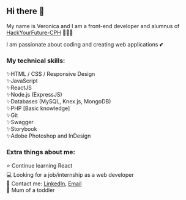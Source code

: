 ## Hi there 🖤
My name is Veronica and I am a front-end developer and alumnus of [HackYourFuture-CPH](https://github.com/HackYourFuture-CPH) 👩🏼‍💻

I am passionate about coding and creating web applications 💕

### My technical skills:
✨HTML / CSS / Responsive Design <br />
✨JavaScript <br />
✨ReactJS <br />
✨Node.js (ExpressJS) <br />
✨Databases (MySQL, Knex.js, MongoDB) <br />
✨PHP [Basic knowledge] <br />
✨Git <br />
✨Swagger <br />
✨Storybook <br />
✨Adobe Photoshop and InDesign <br />

### Extra things about me:
⭐️ Continue learning React <br />
💻 Looking for a job/internship as a web developer <br />
📩 Contact me: [LinkedIn](www.linkedin.com/in/veronica-burduzhan), [Email](veronica.burduzhan@gmail.com) <br />
🥷 Mum of a toddler <br />
